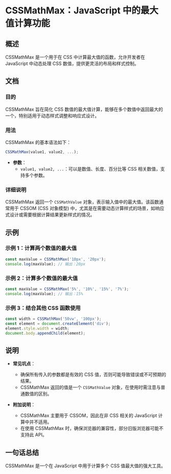 <!--
Meta Description: # CSSMathMax：JavaScript 中的最大值计算功能 ## 概述 CSSMathMax 是一个用于在 CSS 中计算最大值的函数，允许开发者在 JavaScript 中动态处理 CSS 数值，提供更灵活的布局和样式控制。 ## 文档 ### 目的 CSSMathMax 旨在简化 CSS...
Meta Keywords: cssmathmax, css, javascript, const, maxvalue
-->

# CSSMathMax：JavaScript 中的最大值计算功能

## 概述
CSSMathMax 是一个用于在 CSS 中计算最大值的函数，允许开发者在 JavaScript 中动态处理 CSS 数值，提供更灵活的布局和样式控制。

## 文档
### 目的
CSSMathMax 旨在简化 CSS 数值的最大值计算，能够在多个数值中返回最大的一个，特别适用于动态样式调整和响应式设计。

### 用法
CSSMathMax 的基本语法如下：
```javascript
CSSMathMax(value1, value2, ...);
```
- **参数**：
  - `value1, value2, ...`：可以是数值、长度、百分比等 CSS 相关数值，支持多个参数。

### 详细说明
CSSMathMax 返回一个 `CSSMathValue` 对象，表示输入值中的最大值。该函数通常用于 CSSOM (CSS 对象模型) 中，尤其是在需要动态计算样式的场景，如响应式设计或需要根据计算结果更新样式的情况。

## 示例
### 示例 1：计算两个数值的最大值
```javascript
const maxValue = CSSMathMax('10px', '20px');
console.log(maxValue); // 输出：20px
```

### 示例 2：计算多个数值的最大值
```javascript
const maxValue = CSSMathMax('5%', '10%', '15%', '7%');
console.log(maxValue); // 输出：15%
```

### 示例 3：结合其他 CSS 函数使用
```javascript
const width = CSSMathMax('50vw', '100px');
const element = document.createElement('div');
element.style.width = width;
document.body.appendChild(element);
```

## 说明
- **常见坑点**：
  - 确保所有传入的参数都是有效的 CSS 值，否则可能导致错误或不可预期的结果。
  - CSSMathMax 返回的值是一个 `CSSMathValue` 对象，在使用时需注意与普通数值的区别。

- **附加说明**：
  - CSSMathMax 主要用于 CSSOM，因此在非 CSS 相关的 JavaScript 计算中并不适用。
  - 在使用 CSSMathMax 时，确保浏览器的兼容性，部分旧版浏览器可能不支持此 API。

## 一句话总结
CSSMathMax 是一个在 JavaScript 中用于计算多个 CSS 值最大值的强大工具。
